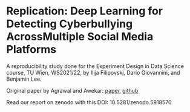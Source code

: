 # Replication: Deep Learning for Detecting Cyberbullying AcrossMultiple Social Media Platforms

A reproducibility study done for the Experiment Design in Data Science course, TU Wien, WS2021/22, by Ilija Filipovski, Dario Giovannini, and Benjamin Lee. 

Original paper by Agrawal and Awekar: [paper](https://arxiv.org/pdf/1801.06482.pdf), [github](https://github.com/sweta20/Detecting-Cyberbullying-Across-SMPs)

Read our report on zenodo with this DOI: 10.5281/zenodo.5918570

